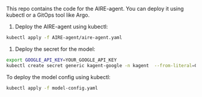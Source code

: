 This repo contains the code for the AIRE-agent. You can deploy it using kubectl or a GitOps tool like Argo.

1. Deploy the AIRE-agent using kubectl:

```bash
kubectl apply -f AIRE-agent/aire-agent.yaml
```

1. Deploy the secret for the model:

```bash
export GOOGLE_API_KEY=YOUR_GOOGLE_API_KEY
kubectl create secret generic kagent-google -n kagent  --from-literal=GOOGLE_API_KEY=$GOOGLE_API_KEY   --dry-run=client -oyaml | kubectl apply -f -
```

To deploy the model config using kubectl:

```bash
kubectl apply -f model-config.yaml
```
